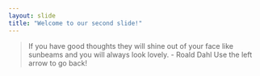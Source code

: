 ```yaml
---
layout: slide
title: "Welcome to our second slide!"
---
```

>If you have good thoughts they will shine out of your face like sunbeams and you will always look lovely. - Roald Dahl
Use the left arrow to go back!
